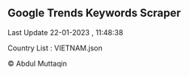 

## Google Trends Keywords Scraper 
 
Last Update 22-01-2023 , 11:48:38

Country List :
VIETNAM.json



© Abdul Muttaqin 
